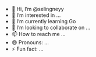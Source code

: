- 👋 Hi, I’m @selingneyy
- 👀 I’m interested in ...
- 🌱 I’m currently learning Go
- 💞️ I’m looking to collaborate on ...
- 📫 How to reach me ...
- 😄 Pronouns: ...
- ⚡ Fun fact: ...

<!---
selingneyy/selingneyy is a ✨ special ✨ repository because its `README.md` (this file) appears on your GitHub profile.
You can click the Preview link to take a look at your changes.
--->
